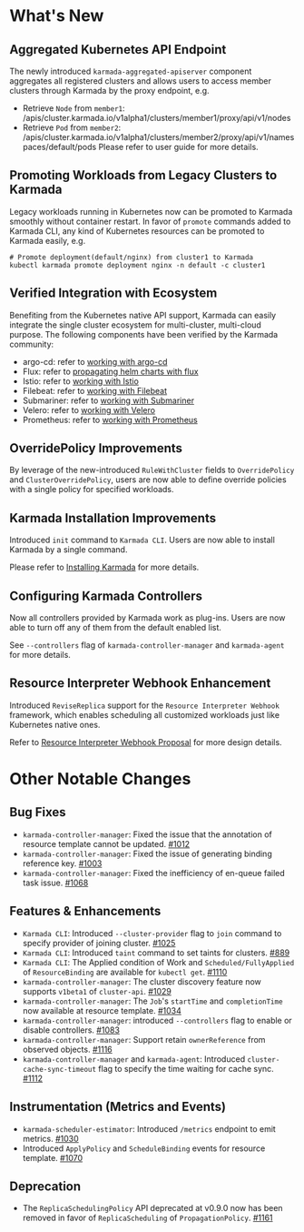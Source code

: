# What's New
## Aggregated Kubernetes API Endpoint
The newly introduced `karmada-aggregated-apiserver` component aggregates all registered clusters and allows users to 
access member clusters through Karmada by the proxy endpoint, e.g.

- Retrieve `Node` from `member1`:  /apis/cluster.karmada.io/v1alpha1/clusters/member1/proxy/api/v1/nodes
- Retrieve `Pod` from `member2`: /apis/cluster.karmada.io/v1alpha1/clusters/member2/proxy/api/v1/namespaces/default/pods
  Please refer to user guide for more details.
  

## Promoting Workloads from Legacy Clusters to Karmada
Legacy workloads running in Kubernetes now can be promoted to Karmada smoothly without container restart.
In favor of `promote` commands added to Karmada CLI, any kind of Kubernetes resources can be promoted to Karmada easily, e.g.

```shell
# Promote deployment(default/nginx) from cluster1 to Karmada
kubectl karmada promote deployment nginx -n default -c cluster1
```


## Verified Integration with Ecosystem
Benefiting from the Kubernetes native API support, Karmada can easily integrate the single cluster ecosystem for multi-cluster, 
multi-cloud purpose. The following components have been verified by the Karmada community:

- argo-cd: refer to [working with argo-cd](https://github.com/karmada-io/website/blob/main/docs/userguide/cicd/working-with-argocd.md)
- Flux: refer to [propagating helm charts with flux](https://github.com/karmada-io/karmada/issues/861#issuecomment-998540302)
- Istio: refer to [working with Istio](https://github.com/karmada-io/website/blob/main/docs/userguide/service/working-with-istio-on-flat-network.md)
- Filebeat: refer to [working with Filebeat](https://github.com/karmada-io/website/blob/main/docs/administrator/monitoring/working-with-filebeat.md)
- Submariner: refer to [working with Submariner](https://github.com/karmada-io/website/blob/main/docs/userguide/network/working-with-submariner.md)
- Velero: refer to [working with Velero](https://github.com/karmada-io/website/blob/main/docs/administrator/backup/working-with-velero.md)
- Prometheus: refer to [working with Prometheus](https://github.com/karmada-io/website/blob/main/docs/administrator/monitoring/working-with-prometheus.md)


## OverridePolicy Improvements
By leverage of the new-introduced `RuleWithCluster` fields to `OverridePolicy` and `ClusterOverridePolicy`, users are now 
able to define override policies with a single policy for specified workloads.

## Karmada Installation Improvements
Introduced `init` command to `Karmada CLI`. Users are now able to install Karmada by a single command.

Please refer to [Installing Karmada](https://github.com/karmada-io/website/blob/main/docs/installation/installation.md) for more details.


## Configuring Karmada Controllers
Now all controllers provided by Karmada work as plug-ins. Users are now able to turn off any of them from the default 
enabled list.

See `--controllers` flag of `karmada-controller-manager` and `karmada-agent` for more details.


## Resource Interpreter Webhook Enhancement
Introduced `ReviseReplica` support for the `Resource Interpreter Webhook` framework, which enables scheduling all 
customized workloads just like Kubernetes native ones.

Refer to [Resource Interpreter Webhook Proposal](../proposals/resource-interpreter-webhook/README.md) for more design details.


# Other Notable Changes
## Bug Fixes
- `karmada-controller-manager`: Fixed the issue that the annotation of resource template cannot be updated. [#1012](https://github.com/karmada-io/karmada/pull/1025)
- `karmada-controller-manager`: Fixed the issue of generating binding reference key. [#1003](https://github.com/karmada-io/karmada/pull/1025)
- `karmada-controller-manager`: Fixed the inefficiency of en-queue failed task issue. [#1068](https://github.com/karmada-io/karmada/pull/1025)
## Features & Enhancements
- `Karmada CLI`: Introduced `--cluster-provider` flag to `join` command to specify provider of joining cluster. [#1025](https://github.com/karmada-io/karmada/pull/1025)
- `Karmada CLI`: Introduced `taint` command to set taints for clusters. [#889](https://github.com/karmada-io/karmada/pull/1025)
- `Karmada CLI`: The Applied condition of Work and `Scheduled/FullyApplied` of `ResourceBinding` are available for `kubectl get`. [#1110](https://github.com/karmada-io/karmada/pull/1025)
- `karmada-controller-manager`: The cluster discovery feature now supports `v1beta1` of `cluster-api`. [#1029](https://github.com/karmada-io/karmada/pull/1025)
- `karmada-controller-manager`: The `Job`'s `startTime` and `completionTime` now available at resource template. [#1034](https://github.com/karmada-io/karmada/pull/1025)
- `karmada-controller-manager`: introduced `--controllers` flag to enable or disable controllers. [#1083](https://github.com/karmada-io/karmada/pull/1025)
- `karmada-controller-manager`: Support retain `ownerReference` from observed objects. [#1116](https://github.com/karmada-io/karmada/pull/1025)
- `karmada-controller-manager` and `karmada-agent`: Introduced `cluster-cache-sync-timeout` flag to specify the time waiting for cache sync. [#1112](https://github.com/karmada-io/karmada/pull/1025)
## Instrumentation (Metrics and Events)
- `karmada-scheduler-estimator`: Introduced `/metrics` endpoint to emit metrics. [#1030](https://github.com/karmada-io/karmada/pull/1025)
- Introduced `ApplyPolicy` and `ScheduleBinding` events for resource template. [#1070](https://github.com/karmada-io/karmada/pull/1025)
## Deprecation
- The `ReplicaSchedulingPolicy` API deprecated at v0.9.0 now has been removed in favor of `ReplicaScheduling` of `PropagationPolicy`. [#1161](https://github.com/karmada-io/karmada/pull/1025)
